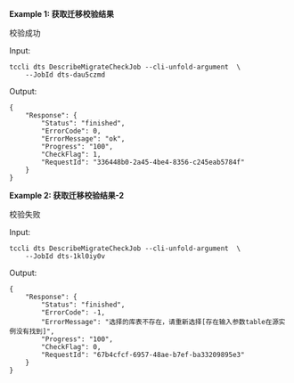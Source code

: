 **Example 1: 获取迁移校验结果**

校验成功

Input: 

```
tccli dts DescribeMigrateCheckJob --cli-unfold-argument  \
    --JobId dts-dau5czmd
```

Output: 
```
{
    "Response": {
        "Status": "finished",
        "ErrorCode": 0,
        "ErrorMessage": "ok",
        "Progress": "100",
        "CheckFlag": 1,
        "RequestId": "336448b0-2a45-4be4-8356-c245eab5784f"
    }
}
```

**Example 2: 获取迁移校验结果-2**

校验失败

Input: 

```
tccli dts DescribeMigrateCheckJob --cli-unfold-argument  \
    --JobId dts-1kl0iy0v
```

Output: 
```
{
    "Response": {
        "Status": "finished",
        "ErrorCode": -1,
        "ErrorMessage": "选择的库表不存在，请重新选择[存在输入参数table在源实例没有找到]",
        "Progress": "100",
        "CheckFlag": 0,
        "RequestId": "67b4cfcf-6957-48ae-b7ef-ba33209895e3"
    }
}
```

